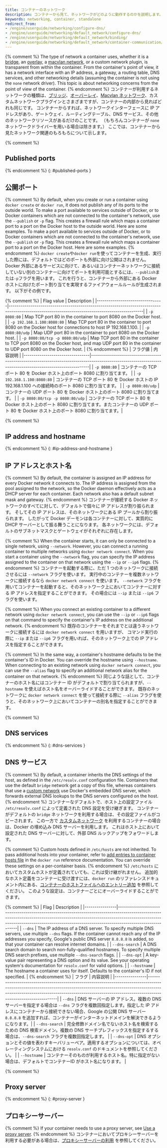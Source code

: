 ```yaml
---
title: コンテナーのネットワーク
description: コンテナーから見て、ネットワークがどのように動作するのかを説明します。
keywords: networking, container, standalone
redirect_from:
- /engine/userguide/networking/configure-dns/
- /engine/userguide/networking/default_network/configure-dns/
- /engine/userguide/networking/default_network/binding/
- /engine/userguide/networking/default_network/container-communication/
---
```


{% comment %}
The type of network a container uses, whether it is a [bridge](../../network/bridge.md), an
[overlay](../../network/overlay.md), a [macvlan network](../../network/macvlan.md), or a custom network
plugin, is transparent from within the container. From the container's point of
view, it has a network interface with an IP address, a gateway, a routing table,
DNS services, and other networking details (assuming the container is not using
the `none` network driver). This topic is about networking concerns from the
point of view of the container.
{% endcomment %}
コンテナーが利用するネットワークの種類は、[ブリッジ](../../network/bridge.md)、[オーバーレイ](../../network/overlay.md)、[Macvlan ネットワーク](../../network/macvlan.md)、カスタムネットワークプラグインとさまざまですが、コンテナーの内部から見ればどれも同じです。
コンテナーからすれば、ネットワークインターフェースに IP アドレスがあり、ゲートウェイ、ルーティングテーブル、DNS サービス、その他のネットワークリソースがあるだけのことです。
（もちろんコンテナーが `none` ネットワークドライバーを用いる場合は除きます。）
ここでは、コンテナーから見たネットワーク関連のもろもろについて示します。

{% comment %}
## Published ports
{% endcomment %}
{: #published-ports }
## 公開ポート

{% comment %}
By default, when you create or run a container using `docker create` or `docker run`,
it does not publish any of its ports to the outside world. To make a port available
to services outside of Docker, or to Docker containers which are not connected to
the container's network, use the `--publish` or `-p` flag. This creates a firewall
rule which maps a container port to a port on the Docker host to the outside world.
Here are some examples. To make a port available to services outside of Docker, or
to Docker containers which are not connected to the container's network, use the
`--publish` or `-p` flag. This creates a firewall rule which maps a container
port to a port on the Docker host. Here are some examples.
{% endcomment %}
`docker create`や`docker run`を使ってコンテナーを生成、実行した際には、デフォルトではどのポートも外部に向け公開はされません。
Docker 外部にあるサービスに向けて、あるいはコンテナーネットワークに接続していない別のコンテナーに向けてポートを利用可能とするには、`--publish`または`-p`フラグを用います。
これを行うと、コンテナーから外部にある Docker ホストに向けたポート割り当てを実現するファイアウォールルールが生成されます。
以下がその例です。

{% comment %}
| Flag value                      | Description                                                                                                                                     |
|---------------------------------|-------------------------------------------------------------------------------------------------------------------------------------------------|
| `-p 8080:80`                    | Map TCP port 80 in the container to port 8080 on the Docker host.                                                                               |
| `-p 192.168.1.100:8080:80`      | Map TCP port 80 in the container to port 8080 on the Docker host for connections to host IP 192.168.1.100.                                      |
| `-p 8080:80/udp`                | Map UDP port 80 in the container to port 8080 on the Docker host.                                                                               |
| `-p 8080:80/tcp -p 8080:80/udp` | Map TCP port 80 in the container to TCP port 8080 on the Docker host, and map UDP port 80 in the container to UDP port 8080 on the Docker host. |
{% endcomment %}
| フラグ値                        | 内容説明                                                                                                                                                  |
|---------------------------------|-----------------------------------------------------------------------------------------------------------------------------------------------------------|
| `-p 8080:80`                    | コンテナーの TCP ポート 80 を Docker ホスト上のポート 8080 に割り当てます。                                                                               |
| `-p 192.168.1.100:8080:80`      | コンテナーの TCP ポート 80 を Docker ホストの IP 192.168.1.100 への接続時のポート 8080 に割り当てます。                                                   |
| `-p 8080:80/udp`                | コンテナーの UDP ポート 80 を Docker ホスト上のポート 8080 に割り当てます。                                                                               |
| `-p 8080:80/tcp -p 8080:80/udp` | コンテナーの TCP ポート 80 を Docker ホスト上のポート 8080 に割り当てます。またコンテナーの UDP ポート 80 を Docker ホスト上のポート 8080 に割り当てます。|

{% comment %}
## IP address and hostname
{% endcomment %}
{: #ip-address-and-hostname }
## IP アドレスとホスト名

{% comment %}
By default, the container is assigned an IP address for every Docker network it
connects to. The IP address is assigned from the pool assigned to
the network, so the Docker daemon effectively acts as a DHCP server for each
container. Each network also has a default subnet mask and gateway.
{% endcomment %}
コンテナーが接続する Docker ネットワークのすべてに対して、デフォルトで個々に IP アドレスが割り振られます。
そしてその IP アドレスは、そのネットワークにある IP プールから割り振られます。
したがって Docker デーモンは各コンテナーに対して、実質的に DHCP サーバーとして振る舞うことになります。
各ネットワークには、デフォルトのサブネットマスクとゲートウェイがそれぞれに存在します。

{% comment %}
When the container starts, it can only be connected to a single network, using
`--network`. However, you can connect a running container to multiple
networks using `docker network connect`. When you start a container using the
`--network` flag, you can specify the IP address assigned to the container on
that network using the `--ip` or `--ip6` flags.
{% endcomment %}
コンテナーを起動する際に、ただ 1 つのネットワークに接続させるには `--network` フラグを使います。
実行中のコンテナーを複数ネットワークに接続するなら `docker network connect` を使います。
`--network` フラグを用いてコンテナーを起動すると、そのネットワーク上においてコンテナーに対する IP アドレスを指定することができます。
その場合には `--ip` または `--ip6` フラグを使います。

{% comment %}
When you connect an existing container to a different network using
`docker network connect`, you can use the `--ip` or `--ip6` flags on that
command to specify the container's IP address on the additional network.
{% endcomment %}
既存のコンテナーをそれまでとは違うネットワークに接続するには `docker network connect` を用いますが、
コマンド実行の際に `--ip` または `--ip6` フラグを用いれば、そのネットワーク上での IP アドレスを指定することができます。

{% comment %}
In the same way, a container's hostname defaults to be the container's ID in
Docker. You can override the hostname using `--hostname`. When connecting to an
existing network using `docker network connect`, you can use the `--alias`
flag to specify an additional network alias for the container on that network.
{% endcomment %}
同じような話として、コンテナーのホスト名にはコンテナー ID がデフォルトで割り当てられますが、`--hostname` を使えばホスト名をオーバーライドすることができます。
既存のネットワークに `docker network connect` を使って接続する際に `--alias` フラグを使うと、そのネットワーク上においてコンテナーの別名を指定することができます。

{% comment %}
## DNS services
{% endcomment %}
{: #dns-services }
## DNS サービス

{% comment %}
By default, a container inherits the DNS settings of the host, as defined in the
`/etc/resolv.conf` configuration file. Containers that use the default `bridge`
network get a copy of this file, whereas containers that use a
[custom network](../../network/network-tutorial-standalone.md#use-user-defined-bridge-networks)
use Docker's embedded DNS server, which forwards external DNS lookups to the DNS
servers configured on the host.
{% endcomment %}
コンテナーなデフォルトで、ホスト上の設定ファイル `/etc/resolv.conf` によって定義された DNS 設定を受け継ぎます。
コンテナーがデフォルトの `bridge` ネットワークを利用する場合は、その設定ファイルがコピーされます。
この一方で [カスタムネットワーク](../../network/network-tutorial-standalone.md#use-user-defined-bridge-networks) を利用するコンテナーの場合は、Docker の埋め込み DNS サーバーを利用します。
これはホスト上において設定された DNS サーバーに対して、外部 DNS ルックアップをフォワードします。

{% comment %}
Custom hosts defined in `/etc/hosts` are not inherited. To pass additional hosts
into your container, refer to [add entries to container hosts file](../../engine/reference/commandline/run.md#add-entries-to-container-hosts-file---add-host)
in the `docker run` reference documentation. You can override these settings on
a per-container basis.
{% endcomment %}
`/etc/hosts` においてカスタムホストが定義されていても、これは受け継がれません。
追加的なホスト定義をコンテナーに受け渡すには、`docker run` のリファレンスドキュメント内にある、[コンテナーのホストファイルへのエントリー追加](../../engine/reference/commandline/run.md#add-entries-to-container-hosts-file---add-host) を参照してください。
このような設定は、コンテナーごとにオーバーライドすることができます。

{% comment %}
| Flag           | Description                                                                                                                                                                                                                                                         |
|----------------|---------------------------------------------------------------------------------------------------------------------------------------------------------------------------------------------------------------------------------------------------------------------|
| `--dns`        | The IP address of a DNS server. To specify multiple DNS servers, use multiple `--dns` flags. If the container cannot reach any of the IP addresses you specify, Google's public DNS server `8.8.8.8` is added, so that your container can resolve internet domains. |
| `--dns-search` | A DNS search domain to search non-fully-qualified hostnames. To specify multiple DNS search prefixes, use multiple `--dns-search` flags.                                                                                                                            |
| `--dns-opt`    | A key-value pair representing a DNS option and its value. See your operating system's documentation for `resolv.conf` for valid options.                                                                                                                            |
| `--hostname`   | The hostname a container uses for itself. Defaults to the container's ID if not specified.                                                                                                                                                                          |
{% endcomment %}
| フラグ         | 内容説明                                                                                                                                                                                                                                                                 |
|----------------|--------------------------------------------------------------------------------------------------------------------------------------------------------------------------------------------------------------------------------------------------------------------------|
| `--dns`        | DNS サーバーの IP アドレス。複数の DNS サーバーを指定する場合は `--dns` フラグを複数回指定します。指定した IP アドレスにコンテナーから接続できない場合、Google の公開 DNS サーバー `8.8.8.8` を追加すれば、コンテナーがインターネットドメインを解決できるようになります。|
| `--dns-search` | 完全修飾ドメイン名でないホスト名を検索するための DNS 検索ドメイン。複数の DNS サーチプレフィックスを指定するする場合は、`--dns-search` フラグを複数回指定します。                                                                                                        |
| `--dns-opt`    | DNS オプションとその値を表わすキーバリューペア。適用するオプションについては、オペレーティングシステムにおける `resolv.conf` のドキュメントを参照してください。                                                                                                          |
| `--hostname`   | コンテナーそのものが利用するホスト名。特に指定がない場合は、デフォルトでコンテナーID がホスト名になります。                                                                                                                                                              |

{% comment %}
## Proxy server
{% endcomment %}
{: #proxy-server }
## プロキシーサーバー

{% comment %}
If your container needs to use a proxy server, see
[Use a proxy server](../../network/proxy.md).
{% endcomment %}
コンテナーにおいてプロキシーサーバーを利用する必要がある場合は、[プロキシーサーバーの利用](../../network/proxy.md) を参照してください。
